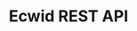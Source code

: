 ---
title: Ecwid REST API

language_tabs:
  - http

toc_footers:
 - <a href='http://help.ecwid.com'>Ecwid Help</a>

includes:
  - using_api
  - authentication
  - rest_api_reference
  - products
---